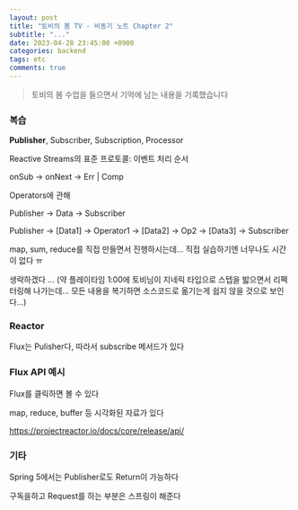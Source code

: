 ```yaml
---
layout: post
title: "토비의 봄 TV - 비동기 노트 Chapter 2"
subtitle: "..."
date: 2023-04-28 23:45:00 +0900
categories: backend
tags: etc
comments: true
---
```


> 토비의 봄 수업을 들으면서 기억에 남는 내용을 기록했습니다

### 복습

**Publisher**, Subscriber, Subscription, Processor

Reactive Streams의 표준 프로토콜: 이벤트 처리 순서

onSub → onNext → Err | Comp

Operators에 관해

Publisher → Data → Subscriber

Publisher → [Data1] → Operator1 → [Data2] → Op2 → [Data3] → Subscriber

map, sum, reduce를 직접 만들면서 진행하시는데... 직접 실습하기엔 너무나도 시간이 없다 ㅠ

생략하겠다 ... 
(약 플레이타임 1:00에 토비님이 지네릭 타입으로 스텝을 밟으면서 리펙터링해 나가는데... 모든 내용을 복기하면 소스코드로 옮기는게 쉽지 않을 것으로 보인다...)

### Reactor

Flux는 Pulisher다, 따라서 subscribe 메서드가 있다

### Flux API 예시

Flux를 클릭하면 볼 수 있다

map, reduce, buffer 등 시각화된 자료가 있다

https://projectreactor.io/docs/core/release/api/

### 기타

Spring 5에서는 Publisher로도 Return이 가능하다

구독을하고 Request를 하는 부분은 스프링이 해준다

